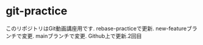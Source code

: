 # git-practice
このリポジトリはGit動画講座用です.
rebase-practiceで更新.
new-featureブランチで変更.
mainブランチで変更.
Github上で更新.2回目
